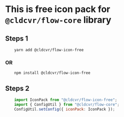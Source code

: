 # This is free icon pack for `@cldcvr/flow-core` library

## Steps 1
```
	yarn add @cldcvr/flow-icon-free
```
### OR
```
	npm install @cldcvr/flow-icon-free
```

## Steps 2
```js
	import IconPack from "@cldcvr/flow-icon-free";
 	import { ConfigUtil } from "@cldcvr/flow-core";
	ConfigUtil.setConfig({ iconPack: IconPack });
```